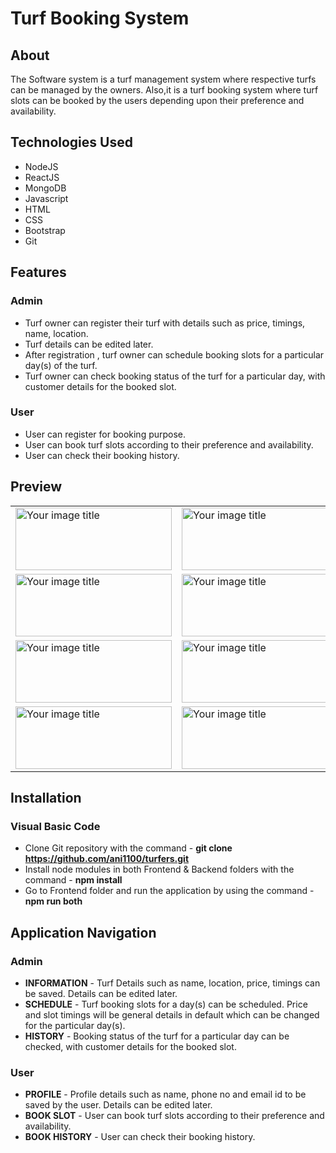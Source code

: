 # Turf Booking System
## About
The Software system is a turf management system where respective turfs can be managed by the owners. Also,it is a turf booking system where turf slots can be booked by the users depending upon their preference and availability.

## Technologies Used
* NodeJS
* ReactJS
* MongoDB
* Javascript
* HTML
* CSS
* Bootstrap
* Git
  
## Features
### Admin
* Turf owner can register their turf with details such as price, timings, name, location.
* Turf details can be edited later.
* After registration , turf owner can schedule booking slots for a particular day(s) of the turf.
* Turf owner can check booking status of the turf for a particular day, with customer details for the booked slot.
### User
* User can register for booking purpose.
* User can book turf slots according to their preference and availability.
* User can check their booking history.

## Preview
<table>
  <tr>
    <td><img src="https://github.com/ani1100/turfers/assets/112768196/6740288b-10e9-4e50-9d66-4e39966f2224" alt="Your image title" width="250" height="100"/></td>
    <td><img src="https://github.com/ani1100/turfers/assets/112768196/604e7c79-cd21-4e73-a78c-504117df7cdd" alt="Your image title" width="250" height="100"/></td>
    <td><img src="https://github.com/ani1100/turfers/assets/112768196/16628ff1-1ff7-4f99-b6c8-d90b8e5bc221" alt="Your image title" width="250" height="100"/></td>
  </tr>
  <tr>
      <td><img src="https://github.com/ani1100/turfers/assets/112768196/cac0f447-4300-4ef7-b00a-50094d8c609e" alt="Your image title" width="250" height="100"/></td>
      <td><img src="https://github.com/ani1100/turfers/assets/112768196/f2c93920-aac1-43ac-9204-6710b1a58b37" alt="Your image title" width="250" height="100"/></td>
      <td><img src="https://github.com/ani1100/turfers/assets/112768196/f95ccb95-eb6c-4d92-8d07-0d64b5165c4c" alt="Your image title" width="250" height="100"/></td>
  </tr>
  <tr>
    <td><img src="https://github.com/ani1100/turfers/assets/112768196/27cf2b46-8664-403c-afe7-79fe54b873ae" alt="Your image title" width="250" height="100"/></td>
    <td><img src="https://github.com/ani1100/turfers/assets/112768196/90bc8d4e-bc89-41f2-9f33-1f7e8bb8f91a" alt="Your image title" width="250" height="100"/></td>
    <td><img src="https://github.com/ani1100/turfers/assets/112768196/dd9dfed9-6ccf-46f0-832e-14e39c49ed70" alt="Your image title" width="250" height="100"/></td>
  </tr>
  <tr>
    <td><img src="https://github.com/ani1100/turfers/assets/112768196/f355fea6-9414-4486-a7f0-adc997ed0990" alt="Your image title" width="250" height="100"/></td>
    <td><img src="https://github.com/ani1100/turfers/assets/112768196/2f8bb359-264a-48c8-acd8-819784581e8c" alt="Your image title" width="250" height="100"/></td>
    <td><img src="https://github.com/ani1100/turfers/assets/112768196/4a052b5a-5467-4a9a-8580-eea65b40196a" alt="Your image title" width="250" height="100"/></td>
  </tr>
</table>

## Installation
### Visual Basic Code
* Clone Git repository with the command - **git clone https://github.com/ani1100/turfers.git**
* Install node modules in both Frontend & Backend folders with the command - **npm install**
* Go to Frontend folder and run the application by using the command - **npm run both**

## Application Navigation
### Admin
* **INFORMATION** - Turf Details such as name, location, price, timings can be saved. Details can be edited later.
* **SCHEDULE** - Turf booking slots for a day(s) can be scheduled. Price and slot timings will be general details in default which can be changed for the particular day(s). 
* **HISTORY** - Booking status of the turf for a particular day can be checked, with customer details for the booked slot.
### User
* **PROFILE** - Profile details such as name, phone no and email id to be saved by the user. Details can be edited later.
* **BOOK SLOT** - User can book turf slots according to their preference and availability.
* **BOOK HISTORY** - User can check their booking history.



